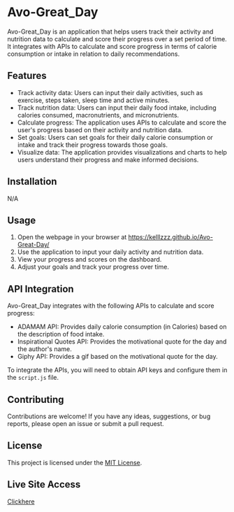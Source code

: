 # Avo-Great_Day

Avo-Great_Day is an application that helps users track their activity and nutrition data to calculate and score their progress over a set period of time. It integrates with APIs to calculate and score progress in terms of calorie consumption or intake in relation to daily recommendations.

## Features

- Track activity data: Users can input their daily activities, such as exercise, steps taken, sleep time and active minutes.
- Track nutrition data: Users can input their daily food intake, including calories consumed, macronutrients, and micronutrients.
- Calculate progress: The application uses APIs to calculate and score the user's progress based on their activity and nutrition data.
- Set goals: Users can set goals for their daily calorie consumption or intake and track their progress towards those goals.
- Visualize data: The application provides visualizations and charts to help users understand their progress and make informed decisions.

## Installation

N/A

## Usage

1. Open the webpage in your browser at https://kelllzzz.github.io/Avo-Great-Day/ 
2. Use the application to input your daily activity and nutrition data.
3. View your progress and scores on the dashboard.
4. Adjust your goals and track your progress over time.

## API Integration

Avo-Great_Day integrates with the following APIs to calculate and score progress:

- ADAMAM API: Provides daily calorie consumption (in Calories) based on the description of food intake.
- Inspirational Quotes API: Provides the motivational quote for the day and the author's name.
- Giphy API: Provides a gif based on the motivational quote for the day.

To integrate the APIs, you will need to obtain API keys and configure them in the `script.js` file.

## Contributing

Contributions are welcome! If you have any ideas, suggestions, or bug reports, please open an issue or submit a pull request.

## License

This project is licensed under the [MIT License](LICENSE).

## Live Site Access

[Clickhere](https://kelllzzz.github.io/Avo-Great-Day/)